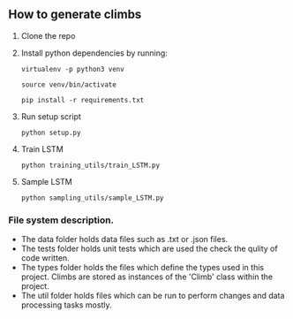 ## How to generate climbs

1. Clone the repo
2. Install python dependencies by running:

    `virtualenv -p python3 venv`

    `source venv/bin/activate`

    `pip install -r requirements.txt`

3. Run setup script

    `python setup.py`

4. Train LSTM

    `python training_utils/train_LSTM.py`

5. Sample LSTM

    `python sampling_utils/sample_LSTM.py`

### File system description.

* The data folder holds data files such as .txt or .json files.
* The tests folder holds unit tests which are used the check the qulity of code written.
* The types folder holds the files which define the types used in this project. Climbs are stored as instances of the 'Climb' class within the project.
* The util folder holds files which can be run to perform changes and data processing tasks mostly.
